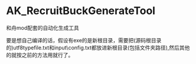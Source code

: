 # AK_RecruitBuckGenerateTool
和舟mod配套的自动化生成工具

要是想自己编译的话，假设有exe的是新根目录，需要把(源码根目录的)utf8typefile.txt和input\config.txt都放进新根目录(包括文件夹路径),然后其他的就按之前的方法用就行了。
